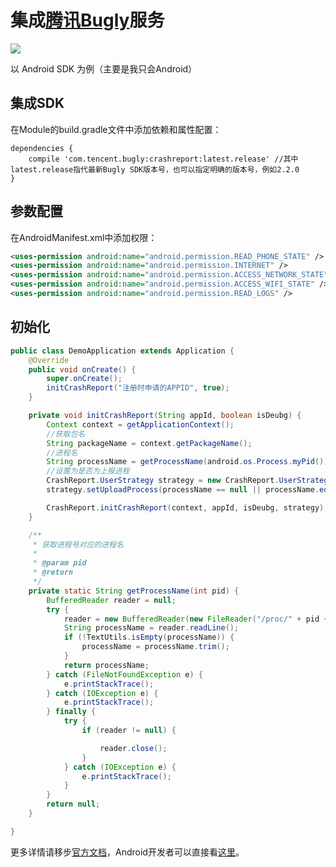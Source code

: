 # 集成[腾讯Bugly](https://bugly.qq.com/v2/index)服务
![](http://onru0wbs0.bkt.clouddn.com/android/2017-06-10-10-55-21.jpg)

以 Android SDK 为例（主要是我只会Android）
## 集成SDK
在Module的build.gradle文件中添加依赖和属性配置：
```
dependencies {
    compile 'com.tencent.bugly:crashreport:latest.release' //其中latest.release指代最新Bugly SDK版本号，也可以指定明确的版本号，例如2.2.0
}
```
## 参数配置
在AndroidManifest.xml中添加权限：
```xml
<uses-permission android:name="android.permission.READ_PHONE_STATE" />
<uses-permission android:name="android.permission.INTERNET" />
<uses-permission android:name="android.permission.ACCESS_NETWORK_STATE" />
<uses-permission android:name="android.permission.ACCESS_WIFI_STATE" />
<uses-permission android:name="android.permission.READ_LOGS" />
```
## 初始化
```java
public class DemoApplication extends Application {
    @Override
    public void onCreate() {
        super.onCreate();
        initCrashReport("注册时申请的APPID", true);
    }

    private void initCrashReport(String appId, boolean isDeubg) {
        Context context = getApplicationContext();
        //获取包名
        String packageName = context.getPackageName();
        //进程名
        String processName = getProcessName(android.os.Process.myPid());
        //设置为是否为上报进程
        CrashReport.UserStrategy strategy = new CrashReport.UserStrategy(context);
        strategy.setUploadProcess(processName == null || processName.equals(packageName));

        CrashReport.initCrashReport(context, appId, isDeubg, strategy);
    }

    /**
     * 获取进程号对应的进程名
     *
     * @param pid
     * @return
     */
    private static String getProcessName(int pid) {
        BufferedReader reader = null;
        try {
            reader = new BufferedReader(new FileReader("/proc/" + pid + "/cmdline"));
            String processName = reader.readLine();
            if (!TextUtils.isEmpty(processName)) {
                processName = processName.trim();
            }
            return processName;
        } catch (FileNotFoundException e) {
            e.printStackTrace();
        } catch (IOException e) {
            e.printStackTrace();
        } finally {
            try {
                if (reader != null) {

                    reader.close();
                }
            } catch (IOException e) {
                e.printStackTrace();
            }
        }
        return null;
    }

}
```
更多详情请移步[官方文档](https://bugly.qq.com/docs/)，Android开发者可以直接看[这里](https://bugly.qq.com/docs/user-guide/instruction-manual-android/?v=20170607153855)。